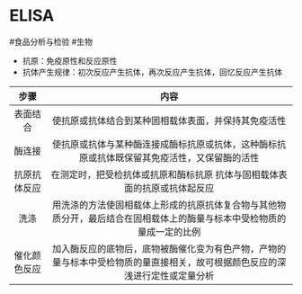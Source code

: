 # ELISA
#食品分析与检验 #生物 

- 抗原：免疫原性和反应原性
- 抗体产生规律：初次反应产生抗体，再次反应产生抗体，回忆反应产生抗体

|   步骤   |                               内容                               |
| :----: | :------------------------------------------------------------: |
|  表面结合  |                   使抗原或抗体结合到某种固相载体表面，并保持其免疫活性                   |
|  酶连接   |         使抗原或抗体与某种酶连接成酶标抗原或抗体，这种酶标抗原或抗体既保留其免疫活性，又保留酶的活性         |
| 抗原抗体反应 |             在测定时，把受检抗体或抗原和酶标抗原 抗体与固相载体表面的抗原或抗体起反应              |
|   洗涤   |  用洗涤的方法使固相载体上形成的抗原抗体复合物与其他物质分开，最后结合在固相载体上的酶量与标本中受检物质的量成一定的比例   |
| 催化颜色反应 | 加入酶反应的底物后，底物被酶催化变为有色产物，产物的量与标本中受检物质的量直接相关，故可根据颜色反应的深浅进行定性或定量分析 |
